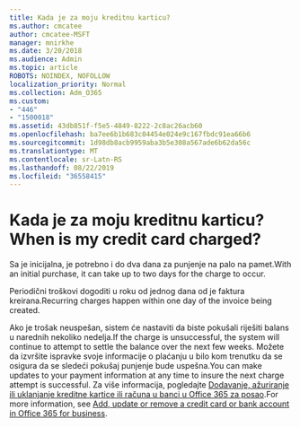 ```yaml
---
title: Kada je za moju kreditnu karticu?
ms.author: cmcatee
author: cmcatee-MSFT
manager: mnirkhe
ms.date: 3/20/2018
ms.audience: Admin
ms.topic: article
ROBOTS: NOINDEX, NOFOLLOW
localization_priority: Normal
ms.collection: Adm_O365
ms.custom:
- "446"
- "1500018"
ms.assetid: 43db851f-f5e5-4849-8222-2c8ac26acb60
ms.openlocfilehash: ba7ee6b1b683c04454e024e9c167fbdc91ea66b6
ms.sourcegitcommit: 1d98db8acb9959aba3b5e308a567ade6b62da56c
ms.translationtype: MT
ms.contentlocale: sr-Latn-RS
ms.lasthandoff: 08/22/2019
ms.locfileid: "36558415"
---
```

# <a name="when-is-my-credit-card-charged"></a><span data-ttu-id="ac9da-102">Kada je za moju kreditnu karticu?</span><span class="sxs-lookup"><span data-stu-id="ac9da-102">When is my credit card charged?</span></span>

<span data-ttu-id="ac9da-103">Sa je inicijalna, je potrebno i do dva dana za punjenje na palo na pamet.</span><span class="sxs-lookup"><span data-stu-id="ac9da-103">With an initial purchase, it can take up to two days for the charge to occur.</span></span>
  
<span data-ttu-id="ac9da-104">Periodični troškovi dogoditi u roku od jednog dana od je faktura kreirana.</span><span class="sxs-lookup"><span data-stu-id="ac9da-104">Recurring charges happen within one day of the invoice being created.</span></span>
  
<span data-ttu-id="ac9da-105">Ako je trošak neuspešan, sistem će nastaviti da biste pokušali riješiti balans u narednih nekoliko nedelja.</span><span class="sxs-lookup"><span data-stu-id="ac9da-105">If the charge is unsuccessful, the system will continue to attempt to settle the balance over the next few weeks.</span></span> <span data-ttu-id="ac9da-106">Možete da izvršite ispravke svoje informacije o plaćanju u bilo kom trenutku da se osigura da se sledeći pokušaj punjenje bude uspešna.</span><span class="sxs-lookup"><span data-stu-id="ac9da-106">You can make updates to your payment information at any time to insure the next charge attempt is successful.</span></span> <span data-ttu-id="ac9da-107">Za više informacija, pogledajte [Dodavanje, ažuriranje ili uklanjanje kreditne kartice ili računa u banci u Office 365 za posao](https://docs.microsoft.com/office365/admin/subscriptions-and-billing/add-update-or-remove-credit-card-or-bank-account).</span><span class="sxs-lookup"><span data-stu-id="ac9da-107">For more information, see [Add, update or remove a credit card or bank account in Office 365 for business](https://docs.microsoft.com/office365/admin/subscriptions-and-billing/add-update-or-remove-credit-card-or-bank-account).</span></span>